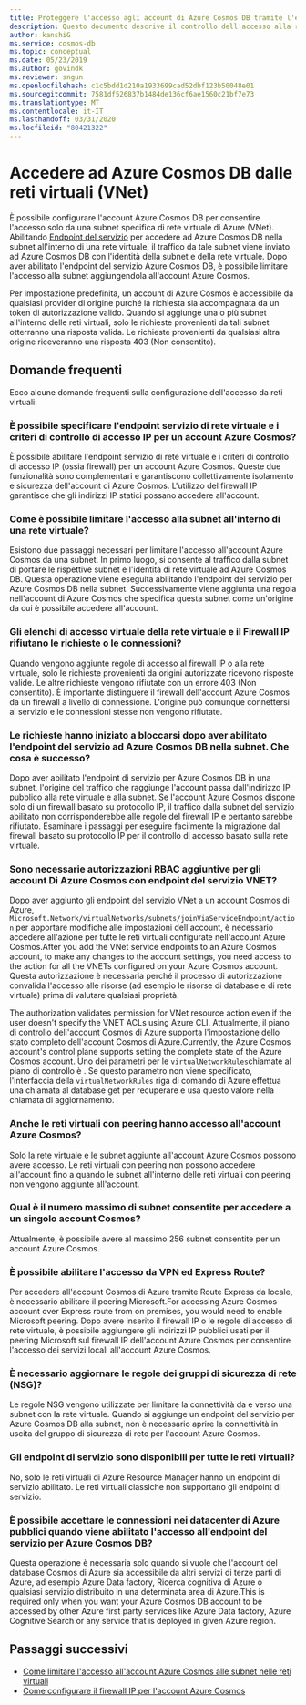 ```yaml
---
title: Proteggere l'accesso agli account di Azure Cosmos DB tramite l'endpoint del servizio di rete virtualeSecure access to Azure Cosmos DB accounts by using virtual Network service endpoint
description: Questo documento descrive il controllo dell'accesso alla rete virtuale e alla subnet per un account Azure Cosmos.
author: kanshiG
ms.service: cosmos-db
ms.topic: conceptual
ms.date: 05/23/2019
ms.author: govindk
ms.reviewer: sngun
ms.openlocfilehash: c1c5bdd1d210a1933699cad52dbf123b50048e01
ms.sourcegitcommit: 7581df526837b1484de136cf6ae1560c21bf7e73
ms.translationtype: MT
ms.contentlocale: it-IT
ms.lasthandoff: 03/31/2020
ms.locfileid: "80421322"
---
```

# <a name="access-azure-cosmos-db-from-virtual-networks-vnet"></a>Accedere ad Azure Cosmos DB dalle reti virtuali (VNet)

È possibile configurare l'account Azure Cosmos DB per consentire l'accesso solo da una subnet specifica di rete virtuale di Azure (VNet). Abilitando [Endpoint del servizio](../virtual-network/virtual-network-service-endpoints-overview.md) per accedere ad Azure Cosmos DB nella subnet all'interno di una rete virtuale, il traffico da tale subnet viene inviato ad Azure Cosmos DB con l'identità della subnet e della rete virtuale. Dopo aver abilitato l'endpoint del servizio Azure Cosmos DB, è possibile limitare l'accesso alla subnet aggiungendola all'account Azure Cosmos.

Per impostazione predefinita, un account di Azure Cosmos è accessibile da qualsiasi provider di origine purché la richiesta sia accompagnata da un token di autorizzazione valido. Quando si aggiunge una o più subnet all'interno delle reti virtuali, solo le richieste provenienti da tali subnet otterranno una risposta valida. Le richieste provenienti da qualsiasi altra origine riceveranno una risposta 403 (Non consentito). 

## <a name="frequently-asked-questions"></a>Domande frequenti

Ecco alcune domande frequenti sulla configurazione dell'accesso da reti virtuali:

### <a name="can-i-specify-both-virtual-network-service-endpoint-and-ip-access-control-policy-on-an-azure-cosmos-account"></a>È possibile specificare l'endpoint servizio di rete virtuale e i criteri di controllo di accesso IP per un account Azure Cosmos? 

È possibile abilitare l'endpoint servizio di rete virtuale e i criteri di controllo di accesso IP (ossia firewall) per un account Azure Cosmos. Queste due funzionalità sono complementari e garantiscono collettivamente isolamento e sicurezza dell'account di Azure Cosmos. L'utilizzo del firewall IP garantisce che gli indirizzi IP statici possano accedere all'account. 

### <a name="how-do-i-limit-access-to-subnet-within-a-virtual-network"></a>Come è possibile limitare l'accesso alla subnet all'interno di una rete virtuale? 

Esistono due passaggi necessari per limitare l'accesso all'account Azure Cosmos da una subnet. In primo luogo, si consente al traffico dalla subnet di portare le rispettive subnet e l'identità di rete virtuale ad Azure Cosmos DB. Questa operazione viene eseguita abilitando l'endpoint del servizio per Azure Cosmos DB nella subnet. Successivamente viene aggiunta una regola nell'account di Azure Cosmos che specifica questa subnet come un'origine da cui è possibile accedere all'account.

### <a name="will-virtual-network-acls-and-ip-firewall-reject-requests-or-connections"></a>Gli elenchi di accesso virtuale della rete virtuale e il Firewall IP rifiutano le richieste o le connessioni? 

Quando vengono aggiunte regole di accesso al firewall IP o alla rete virtuale, solo le richieste provenienti da origini autorizzate ricevono risposte valide. Le altre richieste vengono rifiutate con un errore 403 (Non consentito). È importante distinguere il firewall dell'account Azure Cosmos da un firewall a livello di connessione. L'origine può comunque connettersi al servizio e le connessioni stesse non vengono rifiutate.

### <a name="my-requests-started-getting-blocked-when-i-enabled-service-endpoint-to-azure-cosmos-db-on-the-subnet-what-happened"></a>Le richieste hanno iniziato a bloccarsi dopo aver abilitato l'endpoint del servizio ad Azure Cosmos DB nella subnet. Che cosa è successo?

Dopo aver abilitato l'endpoint di servizio per Azure Cosmos DB in una subnet, l'origine del traffico che raggiunge l'account passa dall'indirizzo IP pubblico alla rete virtuale e alla subnet. Se l'account Azure Cosmos dispone solo di un firewall basato su protocollo IP, il traffico dalla subnet del servizio abilitato non corrisponderebbe alle regole del firewall IP e pertanto sarebbe rifiutato. Esaminare i passaggi per eseguire facilmente la migrazione dal firewall basato su protocollo IP per il controllo di accesso basato sulla rete virtuale.

### <a name="are-additional-rbac-permissions-needed-for-azure-cosmos-accounts-with-vnet-service-endpoints"></a>Sono necessarie autorizzazioni RBAC aggiuntive per gli account Di Azure Cosmos con endpoint del servizio VNET?

Dopo aver aggiunto gli endpoint del servizio VNet a un account Cosmos di Azure, `Microsoft.Network/virtualNetworks/subnets/joinViaServiceEndpoint/action` per apportare modifiche alle impostazioni dell'account, è necessario accedere all'azione per tutte le reti virtuali configurate nell'account Azure Cosmos.After you add the VNet service endpoints to an Azure Cosmos account, to make any changes to the account settings, you need access to the action for all the VNETs configured on your Azure Cosmos account. Questa autorizzazione è necessaria perché il processo di autorizzazione convalida l'accesso alle risorse (ad esempio le risorse di database e di rete virtuale) prima di valutare qualsiasi proprietà.
 
The authorization validates permission for VNet resource action even if the user doesn't specify the VNET ACLs using Azure CLI. Attualmente, il piano di controllo dell'account Cosmos di Azure supporta l'impostazione dello stato completo dell'account Cosmos di Azure.Currently, the Azure Cosmos account's control plane supports setting the complete state of the Azure Cosmos account. Uno dei parametri per le `virtualNetworkRules`chiamate al piano di controllo è . Se questo parametro non viene specificato, l'interfaccia della `virtualNetworkRules` riga di comando di Azure effettua una chiamata al database get per recuperare e usa questo valore nella chiamata di aggiornamento.

### <a name="do-the-peered-virtual-networks-also-have-access-to-azure-cosmos-account"></a>Anche le reti virtuali con peering hanno accesso all'account Azure Cosmos? 
Solo la rete virtuale e le subnet aggiunte all'account Azure Cosmos possono avere accesso. Le reti virtuali con peering non possono accedere all'account fino a quando le subnet all'interno delle reti virtuali con peering non vengono aggiunte all'account.

### <a name="what-is-the-maximum-number-of-subnets-allowed-to-access-a-single-cosmos-account"></a>Qual è il numero massimo di subnet consentite per accedere a un singolo account Cosmos? 
Attualmente, è possibile avere al massimo 256 subnet consentite per un account Azure Cosmos.

### <a name="can-i-enable-access-from-vpn-and-express-route"></a>È possibile abilitare l'accesso da VPN ed Express Route? 
Per accedere all'account Cosmos di Azure tramite Route Express da locale, è necessario abilitare il peering Microsoft.For accessing Azure Cosmos account over Express route from on premises, you would need to enable Microsoft peering. Dopo avere inserito il firewall IP o le regole di accesso di rete virtuale, è possibile aggiungere gli indirizzi IP pubblici usati per il peering Microsoft sul firewall IP dell'account Azure Cosmos per consentire l'accesso dei servizi locali all'account Azure Cosmos. 

### <a name="do-i-need-to-update-the-network-security-groups-nsg-rules"></a>È necessario aggiornare le regole dei gruppi di sicurezza di rete (NSG)? 
Le regole NSG vengono utilizzate per limitare la connettività da e verso una subnet con la rete virtuale. Quando si aggiunge un endpoint del servizio per Azure Cosmos DB alla subnet, non è necessario aprire la connettività in uscita del gruppo di sicurezza di rete per l'account Azure Cosmos. 

### <a name="are-service-endpoints-available-for-all-vnets"></a>Gli endpoint di servizio sono disponibili per tutte le reti virtuali?
No, solo le reti virtuali di Azure Resource Manager hanno un endpoint di servizio abilitato. Le reti virtuali classiche non supportano gli endpoint di servizio.

### <a name="can-i-accept-connections-from-within-public-azure-datacenters-when-service-endpoint-access-is-enabled-for-azure-cosmos-db"></a>È possibile accettare le connessioni nei datacenter di Azure pubblici quando viene abilitato l'accesso all'endpoint del servizio per Azure Cosmos DB?  
Questa operazione è necessaria solo quando si vuole che l'account del database Cosmos di Azure sia accessibile da altri servizi di terze parti di Azure, ad esempio Azure Data factory, Ricerca cognitiva di Azure o qualsiasi servizio distribuito in una determinata area di Azure.This is required only when you want your Azure Cosmos DB account to be accessed by other Azure first party services like Azure Data factory, Azure Cognitive Search or any service that is deployed in given Azure region.


## <a name="next-steps"></a>Passaggi successivi

* [Come limitare l'accesso all'account Azure Cosmos alle subnet nelle reti virtuali](how-to-configure-vnet-service-endpoint.md)
* [Come configurare il firewall IP per l'account Azure Cosmos](how-to-configure-firewall.md)

